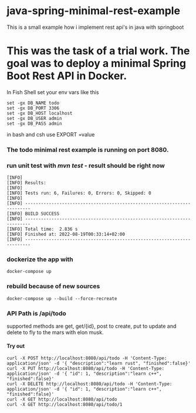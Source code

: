 # java-spring-minimal-rest-example
This is a small example how i implement rest api's in java with springboot

# This was the task of a trial work. The goal was to deploy a minimal Spring Boot Rest API in Docker. 

In Fish Shell set your env vars like this
```
set -gx DB_NAME todo
set -gx DB_PORT 3306
set -gx DB_HOST localhost
set -gx DB_USER admin
set -gx DB_PASS admin
```
in bash and csh use EXPORT <varname>=value

### The todo minimal rest example is running on port 8080.

### run unit test with *mvn test* - result should be right now
```
[INFO] 
[INFO] Results:
[INFO] 
[INFO] Tests run: 6, Failures: 0, Errors: 0, Skipped: 0
[INFO] 
[INFO] ------------------------------------------------------------------------
[INFO] BUILD SUCCESS
[INFO] ------------------------------------------------------------------------
[INFO] Total time:  2.836 s
[INFO] Finished at: 2022-08-19T00:33:14+02:00
[INFO] ------------------------------------------------------------------------
```

### dockerize the app with
```
docker-compose up 
```

### rebuild because of new sources
```
docker-compose up --build --force-recreate
```

### API Path is /api/todo
supported methods are get, get/{id}, post to create, put to update and delete to fly to the mars with elon musk.  

#### Try out

``` 
curl -X POST http://localhost:8080/api/todo -H 'Content-Type: application/json' -d '{ "description":"learn rust", "finished":false}'
curl -X PUT http://localhost:8080/api/todo -H 'Content-Type: application/json' -d '{ "id": 1, "description":"learn c++", "finished":false}'
curl -X DELETE http://localhost:8080/api/todo -H 'Content-Type: application/json' -d '{ "id": 1, "description":"learn c++", "finished":false}'
curl -X GET http://localhost:8080/api/todo 
curl -X GET http://localhost:8080/api/todo/1
```
